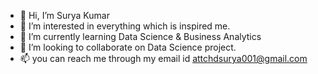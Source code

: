 - 👋 Hi, I’m Surya Kumar
- 👀 I’m interested in everything which is inspired me.
- 🌱 I’m currently learning Data Science & Business Analytics
- 💞️ I’m looking to collaborate on Data Science project.
- 📫 you can reach me through my email id attchdsurya001@gmail.com

<!---
suryakumar001/suryakumar001 is a ✨ special ✨ repository because its `README.md` (this file) appears on your GitHub profile.
You can click the Preview link to take a look at your changes.
--->
